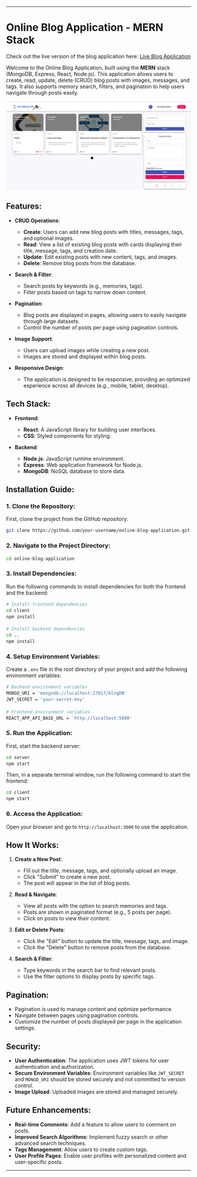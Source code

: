 
---

# Online Blog Application - MERN Stack

Check out the live version of the blog application here: [Live Blog Application](https://blogbuster-five.vercel.app/posts)


Welcome to the Online Blog Application, built using the **MERN** stack (MongoDB, Express, React, Node.js). This application allows users to create, read, update, delete (CRUD) blog posts with images, messages, and tags. It also supports memory search, filters, and pagination to help users navigate through posts easily.

![Previous Image](./Prev.png)



## Features:

- **CRUD Operations**: 
  - **Create**: Users can add new blog posts with titles, messages, tags, and optional images.
  - **Read**: View a list of existing blog posts with cards displaying their title, message, tags, and creation date.
  - **Update**: Edit existing posts with new content, tags, and images.
  - **Delete**: Remove blog posts from the database.
  
- **Search & Filter**:
  - Search posts by keywords (e.g., memories, tags).
  - Filter posts based on tags to narrow down content.
  
- **Pagination**:
  - Blog posts are displayed in pages, allowing users to easily navigate through large datasets.
  - Control the number of posts per page using pagination controls.
  
- **Image Support**:
  - Users can upload images while creating a new post.
  - Images are stored and displayed within blog posts.
  
- **Responsive Design**:
  - The application is designed to be responsive, providing an optimized experience across all devices (e.g., mobile, tablet, desktop).
  
## Tech Stack:

- **Frontend**: 
  - **React**: A JavaScript library for building user interfaces.
  - **CSS**: Styled components for styling.
  
- **Backend**: 
  - **Node.js**: JavaScript runtime environment.
  - **Express**: Web application framework for Node.js.
  - **MongoDB**: NoSQL database to store data.
  
## Installation Guide:

### 1. **Clone the Repository**:

First, clone the project from the GitHub repository:

```bash
git clone https://github.com/your-username/online-blog-application.git
```

### 2. **Navigate to the Project Directory**:

```bash
cd online-blog-application
```

### 3. **Install Dependencies**:

Run the following commands to install dependencies for both the frontend and the backend:

```bash
# Install frontend dependencies
cd client
npm install

# Install backend dependencies
cd ..
npm install
```

### 4. **Setup Environment Variables**:

Create a `.env` file in the root directory of your project and add the following environment variables:

```bash
# Backend environment variables
MONGO_URI = 'mongodb://localhost:27017/blogDB'
JWT_SECRET = 'your-secret-key'

# Frontend environment variables
REACT_APP_API_BASE_URL = 'http://localhost:5000'
```

### 5. **Run the Application**:

First, start the backend server:

```bash
cd server
npm start
```

Then, in a separate terminal window, run the following command to start the frontend:

```bash
cd client
npm start
```

### 6. **Access the Application**:

Open your browser and go to `http://localhost:3000` to use the application.

## How It Works:

1. **Create a New Post**:
   - Fill out the title, message, tags, and optionally upload an image.
   - Click "Submit" to create a new post.
   - The post will appear in the list of blog posts.
  
2. **Read & Navigate**:
   - View all posts with the option to search memories and tags.
   - Posts are shown in paginated format (e.g., 5 posts per page).
   - Click on posts to view their content.
   
3. **Edit or Delete Posts**:
   - Click the "Edit" button to update the title, message, tags, and image.
   - Click the "Delete" button to remove posts from the database.
   
4. **Search & Filter**:
   - Type keywords in the search bar to find relevant posts.
   - Use the filter options to display posts by specific tags.
   
## Pagination:

- Pagination is used to manage content and optimize performance.
- Navigate between pages using pagination controls.
- Customize the number of posts displayed per page in the application settings.

## Security:

- **User Authentication**: The application uses JWT tokens for user authentication and authorization.
- **Secure Environment Variables**: Environment variables like `JWT_SECRET` and `MONGO_URI` should be stored securely and not committed to version control.
- **Image Upload**: Uploaded images are stored and managed securely.

## Future Enhancements:

- **Real-time Comments**: Add a feature to allow users to comment on posts.
- **Improved Search Algorithms**: Implement fuzzy search or other advanced search techniques.
- **Tags Management**: Allow users to create custom tags.
- **User Profile Pages**: Enable user profiles with personalized content and user-specific posts.

---
